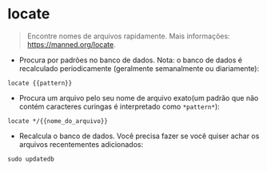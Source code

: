 # locate

> Encontre nomes de arquivos rapidamente.
> Mais informações: <https://manned.org/locate>.

- Procura por padrões no banco de dados. Nota: o banco de dados é recalculado periodicamente (geralmente semanalmente ou diariamente):

`locate {{pattern}}`

- Procura um arquivo pelo seu nome de arquivo exato(um padrão que não contém caracteres curingas é interpretado como `*pattern*`):

`locate */{{nome_do_arquivo}}`

- Recalcula o banco de dados. Você precisa fazer se você quiser achar os arquivos recentementes adicionados:

`sudo updatedb`

